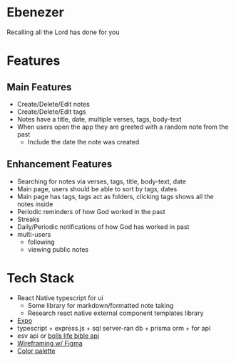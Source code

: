 # Ebenezer
Recalling all the Lord has done for you

# Features
## Main Features
- Create/Delete/Edit notes
- Create/Delete/Edit tags
- Notes have a title, date, multiple verses, tags, body-text
- When users open the app they are greeted with a random note from the past
	- Include the date the note was created

## Enhancement Features
- Searching for notes via verses, tags, title, body-text, date
- Main page, users should be able to sort by tags, dates
- Main page has tags, tags act as folders, clicking tags shows all the notes inside
- Periodic reminders of how God worked in the past
- Streaks
- Daily/Periodic notifications of how God has worked in past
- multi-users
	- following
	- viewing public notes

# Tech Stack
- React Native typescript for ui
	- Some library for markdown/formatted note taking
	- Research react native external component templates library
- [Expo](https://expo.dev/)
- typescript + express.js + sql server-ran db + prisma orm + for api
- esv api or [bolls life bible api](https://bolls.life/api/)
- [Wireframing w/ Figma](https://www.figma.com/ui-design-tool/)
- [Color palette](https://www.radix-ui.com/colors/custom)